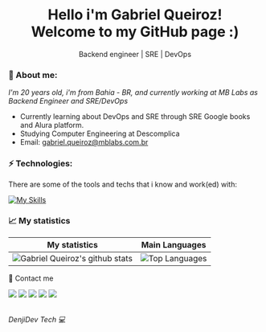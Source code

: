 <h1 align='center'>
  Hello i'm Gabriel Queiroz!
  <br/>
  Welcome to my GitHub page :)
</h1>

<p align='center'>
  Backend engineer | SRE | DevOps
</p>

### 👾 About me:

<p>
  <em>
    I'm 20 years old, i'm from Bahia - BR, and currently working at MB Labs as Backend Engineer and SRE/DevOps
  </em>
</p>

- Currently learning about DevOps and SRE through SRE Google books and Alura platform.
- Studying Computer Engineering at Descomplica
- Email: gabriel.queiroz@mblabs.com.br

### ⚡ Technologies:

There are some of the tools and techs that i know and work(ed) with:

[![My Skills](https://skillicons.dev/icons?i=js,ts,jest,react,nextjs,nodejs,nestjs,kubernetes,aws,ansible,jenkins,nginx,prisma
)](https://skillicons.dev)

### 📈 My statistics

| My statistics                                                                                                                                                            | Main Languages                                                                                                                                                                     |
| ------------------------------------------------------------------------------------------------------------------------------------------------------------------------ | ---------------------------------------------------------------------------------------------------------------------------------------------------------------------------------- |
| ![Gabriel Queiroz's github stats](https://github-readme-stats.vercel.app/api?username=GabSnow24&show_icons=true&hide_border=true&count_private=true&theme=jolly) | ![Top Languages](https://github-readme-stats.vercel.app/api/top-langs/?username=GabSnow24&langs_count=10&count_private=true&hide_border=true&theme=jolly&layout=compact) |

💬 Contact me

<div>
  <a href="https://www.linkedin.com/in/gabriel-queiroz-3xp" target="_blank"><img src="https://img.shields.io/badge/-LinkedIn-%230077B5?style=for-the-badge&logo=linkedin&logoColor=white" target="_blank"></a>
  <a href="https://api.whatsapp.com/send/?phone=%2B5573988015449&text&app_absent=0" target="_blank"><img src="https://img.shields.io/badge/WhatsApp-25D366?style=for-the-badge&logo=whatsapp&logoColor=white" target="_blank"></a>
  <a href = "mailto:gabriel.queiroz@mblabs.com.br"><img src="https://img.shields.io/badge/-Gmail-%23333?style=for-the-badge&logo=gmail&logoColor=white" target="_blank"></a>
  <a href="https://www.instagram.com/gab.snow" target="_blank"><img src="https://img.shields.io/badge/-Instagram-%23E4405F?style=for-the-badge&logo=instagram&logoColor=white" target="_blank"></a>
  <a href="https://discord.gg/8Ph5Ctkh" target="_blank"><img src="https://img.shields.io/badge/Discord-7289DA?style=for-the-badge&logo=discord&logoColor=white" target="_blank"></a>
</div>
<br>
<p><spam style="font-style:italic">DenjiDev Tech 💻</spam></p>
